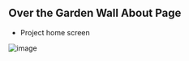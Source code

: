 ## Over the Garden Wall About Page

* Project home screen

![image](https://github.com/emanuelvsz/otgw-about-page/assets/84058517/f93754c6-57cf-498a-8ec6-7771af1e0ef1)
